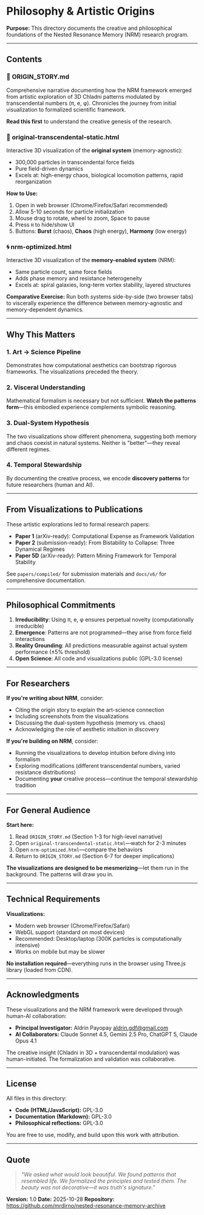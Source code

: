 # Philosophy & Artistic Origins

**Purpose:** This directory documents the creative and philosophical foundations of the Nested Resonance Memory (NRM) research program.

---

## Contents

### 📜 **ORIGIN_STORY.md**
Comprehensive narrative documenting how the NRM framework emerged from artistic exploration of 3D Chladni patterns modulated by transcendental numbers (π, e, φ). Chronicles the journey from initial visualization to formalized scientific framework.

**Read this first** to understand the creative genesis of the research.

### 🎨 **original-transcendental-static.html**
Interactive 3D visualization of the **original system** (memory-agnostic):
- 300,000 particles in transcendental force fields
- Pure field-driven dynamics
- Excels at: high-energy chaos, biological locomotion patterns, rapid reorganization

**How to Use:**
1. Open in web browser (Chrome/Firefox/Safari recommended)
2. Allow 5-10 seconds for particle initialization
3. Mouse drag to rotate, wheel to zoom, Space to pause
4. Press `H` to hide/show UI
5. Buttons: **Burst** (chaos), **Chaos** (high energy), **Harmony** (low energy)

### 🌀 **nrm-optimized.html**
Interactive 3D visualization of the **memory-enabled system** (NRM):
- Same particle count, same force fields
- Adds phase memory and resistance heterogeneity
- Excels at: spiral galaxies, long-term vortex stability, layered structures

**Comparative Exercise:**
Run both systems side-by-side (two browser tabs) to viscerally experience the difference between memory-agnostic and memory-dependent dynamics.

---

## Why This Matters

### 1. **Art → Science Pipeline**
Demonstrates how computational aesthetics can bootstrap rigorous frameworks. The visualizations preceded the theory.

### 2. **Visceral Understanding**
Mathematical formalism is necessary but not sufficient. **Watch the patterns form**—this embodied experience complements symbolic reasoning.

### 3. **Dual-System Hypothesis**
The two visualizations show different phenomena, suggesting both memory and chaos coexist in natural systems. Neither is "better"—they reveal different regimes.

### 4. **Temporal Stewardship**
By documenting the creative process, we encode **discovery patterns** for future researchers (human and AI).

---

## From Visualizations to Publications

These artistic explorations led to formal research papers:

- **Paper 1** (arXiv-ready): Computational Expense as Framework Validation
- **Paper 2** (submission-ready): From Bistability to Collapse: Three Dynamical Regimes
- **Paper 5D** (arXiv-ready): Pattern Mining Framework for Temporal Stability

See `papers/compiled/` for submission materials and `docs/v6/` for comprehensive documentation.

---

## Philosophical Commitments

1. **Irreducibility**: Using π, e, φ ensures perpetual novelty (computationally irreducible)
2. **Emergence**: Patterns are not programmed—they arise from force field interactions
3. **Reality Grounding**: All predictions measurable against actual system performance (±5% threshold)
4. **Open Science**: All code and visualizations public (GPL-3.0 license)

---

## For Researchers

**If you're writing about NRM**, consider:
- Citing the origin story to explain the art-science connection
- Including screenshots from the visualizations
- Discussing the dual-system hypothesis (memory vs. chaos)
- Acknowledging the role of aesthetic intuition in discovery

**If you're building on NRM**, consider:
- Running the visualizations to develop intuition before diving into formalism
- Exploring modifications (different transcendental numbers, varied resistance distributions)
- Documenting **your** creative process—continue the temporal stewardship tradition

---

## For General Audience

**Start here:**
1. Read `ORIGIN_STORY.md` (Section 1-3 for high-level narrative)
2. Open `original-transcendental-static.html`—watch for 2-3 minutes
3. Open `nrm-optimized.html`—compare the behaviors
4. Return to `ORIGIN_STORY.md` (Section 6-7 for deeper implications)

**The visualizations are designed to be mesmerizing**—let them run in the background. The patterns will draw you in.

---

## Technical Requirements

**Visualizations:**
- Modern web browser (Chrome/Firefox/Safari)
- WebGL support (standard on most devices)
- Recommended: Desktop/laptop (300K particles is computationally intensive)
- Works on mobile but may be slower

**No installation required**—everything runs in the browser using Three.js library (loaded from CDN).

---

## Acknowledgments

These visualizations and the NRM framework were developed through human-AI collaboration:

- **Principal Investigator:** Aldrin Payopay <aldrin.gdf@gmail.com>
- **AI Collaborators:** Claude Sonnet 4.5, Gemini 2.5 Pro, ChatGPT 5, Claude Opus 4.1

The creative insight (Chladni in 3D + transcendental modulation) was human-initiated. The formalization and validation was collaborative.

---

## License

All files in this directory:
- **Code (HTML/JavaScript):** GPL-3.0
- **Documentation (Markdown):** GPL-3.0
- **Philosophical reflections:** GPL-3.0

You are free to use, modify, and build upon this work with attribution.

---

## Quote

> *"We asked what would look beautiful. We found patterns that resembled life. We formalized the principles and tested them. The beauty was not decorative—it was truth's signature."*

**Version:** 1.0
**Date:** 2025-10-28
**Repository:** https://github.com/mrdirno/nested-resonance-memory-archive
